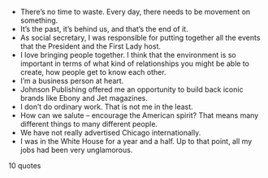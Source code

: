  - There’s no time to waste. Every day, there needs to be movement on something.
 - It’s the past, it’s behind us, and that’s the end of it.
 - As social secretary, I was responsible for putting together all the events that the President and the First Lady host.
 - I love bringing people together. I think that the environment is so important in terms of what kind of relationships you might be able to create, how people get to know each other.
 - I’m a business person at heart.
 - Johnson Publishing offered me an opportunity to build back iconic brands like Ebony and Jet magazines.
 - I don’t do ordinary work. That is not me in the least.
 - How can we salute – encourage the American spirit? That means many different things to many different people.
 - We have not really advertised Chicago internationally.
 - I was in the White House for a year and a half. Up to that point, all my jobs had been very unglamorous.

10 quotes